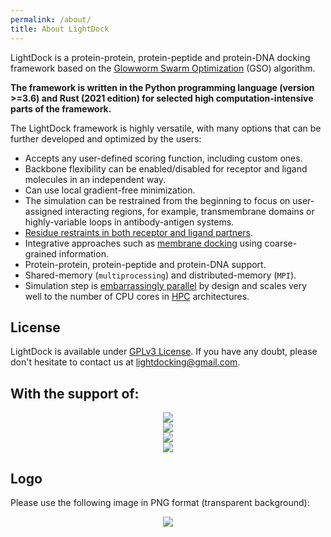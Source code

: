 ```yaml
---
permalink: /about/
title: About LightDock
---
```


LightDock is a protein-protein, protein-peptide and protein-DNA docking framework based on the [Glowworm Swarm Optimization](https://link.springer.com/article/10.1007/s11721-008-0021-5) (GSO) algorithm.

**The framework is written in the Python programming language (version >=3.6) and Rust (2021 edition) for selected high computation-intensive parts of the framework.**

The LightDock framework is highly versatile, with many options that can be further developed and optimized by the users:

* Accepts any user-defined scoring function, including custom ones.
* Backbone flexibility can be enabled/disabled for receptor and ligand molecules in an independent way.
* Can use local gradient-free minimization.
* The simulation can be restrained from the beginning to focus on user-assigned interacting regions, for example, transmembrane domains or highly-variable loops in antibody-antigen systems.
* [Residue restraints in both receptor and ligand partners](https://doi.org/10.1093/bioinformatics/btz642).
* Integrative approaches such as [membrane docking](https://www.nature.com/articles/s41467-020-20076-5) using coarse-grained information.
* Protein-protein, protein-peptide and protein-DNA support.
* Shared-memory (`multiprocessing`) and distributed-memory (`MPI`).
* Simulation step is [embarrassingly parallel](https://en.wikipedia.org/wiki/Embarrassingly_parallel) by design and scales very well to the number of CPU cores in [HPC](https://en.wikipedia.org/wiki/High-performance_computing) architectures.

## License
LightDock is available under [GPLv3 License](https://github.com/lightdock/lightdock/blob/master/LICENSE). If you have any doubt, please don't hesitate to contact us at <lightdocking@gmail.com>.

## With the support of:

<p align="center">
    <a href="https://bioexcel.eu/" target="_blank"><img src="../assets/images/bioexcel_logo.png"></a>
    <br>
    <a href="https://www.eosc-hub.eu/" target="_blank"><img src="../assets/images/eosc_hub_logo.png"></a>
    <br>
    <a href="https://sbgrid.org/" target="_blank"><img src="../assets/images/sbgrid_logo.png"></a>
    <br>
    <a href="https://zymvol.com" target="_blank"><img src="../assets/images/zymvol_logo.jpg"></a>
</p>


## Logo
Please use the following image in PNG format (transparent background):

<p align="center">
    <img src="../assets/images/lightdock_logo.png">
</p>

